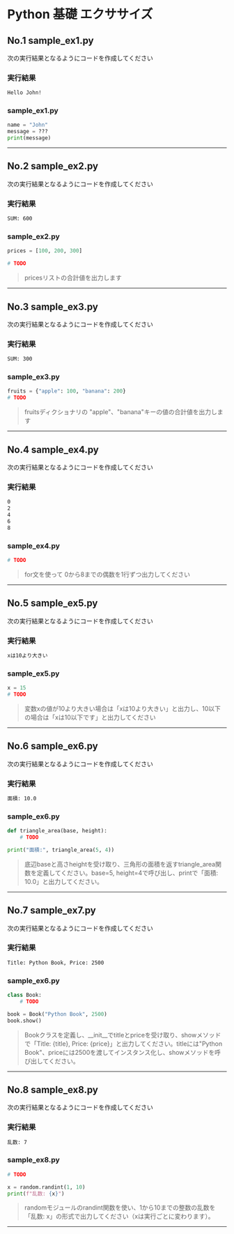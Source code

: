 # Python 基礎 エクササイズ

## No.1 sample_ex1.py

次の実行結果となるようにコードを作成してください

### 実行結果

```txt
Hello John!
```

### sample_ex1.py

```py
name = "John"
message = ???
print(message)
```

---

## No.2 sample_ex2.py

次の実行結果となるようにコードを作成してください

### 実行結果

```txt
SUM: 600
```

### sample_ex2.py

```py
prices = [100, 200, 300]

# TODO
```

> pricesリストの合計値を出力します

---

## No.3 sample_ex3.py

次の実行結果となるようにコードを作成してください

### 実行結果

```txt
SUM: 300
```

### sample_ex3.py

```py
fruits = {"apple": 100, "banana": 200}
# TODO
```

> fruitsディクショナリの "apple"、"banana"キーの値の合計値を出力します

---

## No.4 sample_ex4.py

次の実行結果となるようにコードを作成してください

### 実行結果

```txt
0
2
4
6
8
```

### sample_ex4.py

```py
# TODO
```

> for文を使って 0から8までの偶数を1行ずつ出力してください

---

## No.5 sample_ex5.py

次の実行結果となるようにコードを作成してください

### 実行結果

```txt
xは10より大きい
```

### sample_ex5.py

```py
x = 15
# TODO
```

> 変数xの値が10より大きい場合は「xは10より大きい」と出力し、10以下の場合は「xは10以下です」と出力してください

---

## No.6 sample_ex6.py

次の実行結果となるようにコードを作成してください

### 実行結果

```txt
面積: 10.0
```

### sample_ex6.py

```py
def triangle_area(base, height):
    # TODO

print("面積:", triangle_area(5, 4))
```

> 底辺baseと高さheightを受け取り、三角形の面積を返すtriangle_area関数を定義してください。base=5, height=4で呼び出し、printで「面積: 10.0」と出力してください。

---

## No.7 sample_ex7.py

次の実行結果となるようにコードを作成してください

### 実行結果

```txt
Title: Python Book, Price: 2500
```

### sample_ex6.py

```py
class Book:
    # TODO

book = Book("Python Book", 2500)
book.show()
```

> Bookクラスを定義し、__init__でtitleとpriceを受け取り、showメソッドで「Title: {title}, Price: {price}」と出力してください。titleには"Python Book"、priceには2500を渡してインスタンス化し、showメソッドを呼び出してください。

---

## No.8 sample_ex8.py

次の実行結果となるようにコードを作成してください

### 実行結果

```txt
乱数: 7
```

### sample_ex8.py

```py
# TODO

x = random.randint(1, 10)
print(f"乱数: {x}")
```

> randomモジュールのrandint関数を使い、1から10までの整数の乱数を「乱数: x」の形式で出力してください（xは実行ごとに変わります）。

---

<!-- 

## No.1 

```py
name = "John"
message = f"Hello {name}!"
print(message)
```

## No.2

```py
prices = [100, 200, 300]

total = sum(prices)
print(f"SUM: {total}")
```

## No.3

```py
fruits = {"apple": 100, "banana": 200}

total = fruits["apple"] + fruits["banana"]
print(f"SUM: {total}")
```

# No.4

```py
for i in range(0, 9, 2):
    print(i)
```

## No.5

```py
x = 15

if x > 10:
    print("xは10より大きい")
else:
    print("xは10以下です")
```

## No.6

```py
def triangle_area(base, height):
    return (base * height) / 2

print("面積:", triangle_area(5, 4))
```

## No.7

```py
class Book:
    def __init__(self, title, price):
        self.title = title
        self.price = price

    def show(self):
        print(f"Title: {self.title}, Price: {self.price}")

book = Book("Python Book", 2500)
book.show()
```

## No.8

```py
import random

x = random.randint(1, 10)
print(f"乱数: {x}")
```

-->